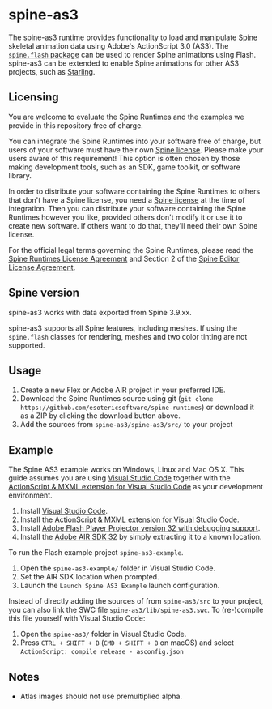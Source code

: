 # spine-as3

The spine-as3 runtime provides functionality to load and manipulate [Spine](http://esotericsoftware.com) skeletal animation data using Adobe's ActionScript 3.0 (AS3). The [`spine.flash` package](spine-as3/src/spine/flash) can be used to render Spine animations using Flash. spine-as3 can be extended to enable Spine animations for other AS3 projects, such as [Starling](../spine-starling).

## Licensing

You are welcome to evaluate the Spine Runtimes and the examples we provide in this repository free of charge.

You can integrate the Spine Runtimes into your software free of charge, but users of your software must have their own [Spine license](https://esotericsoftware.com/spine-purchase). Please make your users aware of this requirement! This option is often chosen by those making development tools, such as an SDK, game toolkit, or software library.

In order to distribute your software containing the Spine Runtimes to others that don't have a Spine license, you need a [Spine license](https://esotericsoftware.com/spine-purchase) at the time of integration. Then you can distribute your software containing the Spine Runtimes however you like, provided others don't modify it or use it to create new software. If others want to do that, they'll need their own Spine license.

For the official legal terms governing the Spine Runtimes, please read the [Spine Runtimes License Agreement](http://esotericsoftware.com/spine-runtimes-license) and Section 2 of the [Spine Editor License Agreement](http://esotericsoftware.com/spine-editor-license#s2).

## Spine version

spine-as3 works with data exported from Spine 3.9.xx.

spine-as3 supports all Spine features, including meshes. If using the `spine.flash` classes for rendering, meshes and two color tinting are not supported.

## Usage
1. Create a new Flex or Adobe AIR project in your preferred IDE.
2. Download the Spine Runtimes source using git (`git clone https://github.com/esotericsoftware/spine-runtimes`) or download it as a ZIP by clicking the download button above.
3. Add the sources from `spine-as3/spine-as3/src/` to your project

## Example
The Spine AS3 example works on Windows, Linux and Mac OS X. This guide assumes you are using [Visual Studio Code](https://code.visualstudio.com/) together with the [ActionScript & MXML extension for Visual Studio Code](https://github.com/BowlerHatLLC/vscode-as3mxml/wiki) as your development environment.

1. Install [Visual Studio Code](https://code.visualstudio.com/).
2. Install the [ActionScript & MXML extension for Visual Studio Code](https://github.com/BowlerHatLLC/vscode-as3mxml/wiki).
3. Install [Adobe Flash Player Projector version 32 with debugging support](https://www.adobe.com/support/flashplayer/debug_downloads.html#fp15).
4. Install the [Adobe AIR SDK 32](http://www.adobe.com/devnet/air/air-sdk-download.html) by simply extracting it to a known location.

To run the Flash example project `spine-as3-example`.

1. Open the `spine-as3-example/` folder in Visual Studio Code.
2. Set the AIR SDK location when prompted.
3. Launch the `Launch Spine AS3 Example` launch configuration.

Instead of directly adding the sources of from `spine-as3/src` to your project, you can also link the SWC file `spine-as3/lib/spine-as3.swc`. To (re-)compile this file yourself with Visual Studio Code:

1. Open the `spine-as3/` folder in Visual Studio Code.
2. Press `CTRL + SHIFT + B` (`CMD + SHIFT + B` on macOS) and select `ActionScript: compile release - asconfig.json`

## Notes

- Atlas images should not use premultiplied alpha.
